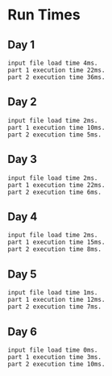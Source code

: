 # Run Times

## Day 1

```
input file load time 4ms.
part 1 execution time 22ms.
part 2 execution time 36ms.
```

## Day 2

```
input file load time 2ms.
part 1 execution time 10ms.
part 2 execution time 5ms.
```

## Day 3

```
input file load time 2ms.
part 1 execution time 22ms.
part 2 execution time 6ms.
```

## Day 4

```
input file load time 2ms.
part 1 execution time 15ms.
part 2 execution time 8ms.
```

## Day 5

```
input file load time 1ms.
part 1 execution time 12ms.
part 2 execution time 7ms.
```

## Day 6

```
input file load time 0ms.
part 1 execution time 3ms.
part 2 execution time 10ms.
```
